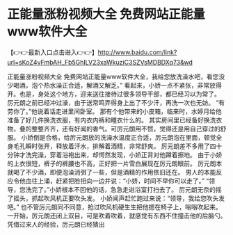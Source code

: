 # 正能量涨粉视频大全  免费网站正能量www软件大全


【👉👉最新入口点击进入👉👉】http://www.baidu.com/link?url=sKoZ4vFmbAH_Fb5GhILV23xaWkuziC3SZVsMDBDXq73&wd



正能量涨粉视频大全  免费网站正能量www软件大全，我给您放洗澡水吧，看您没少喝酒，泡个热水澡正合适，解酒又解乏。”
看起来，小娇一点不紧张，非常放得开。也是，身处这个地方，迎来送往接待过很多领导干部，都已经习以为常了。
厉元朗之前已经冲过澡，由于送常鸣弄得身上出了不少汗，再洗一次也无妨。
“有劳你了。”他说着话走进里间卧室。
那有个他带来的小皮箱，临来时，水婷月给他准备了好几件换洗衣服，有内衣内裤和睡衣什么的。
其实房间里已经备好换洗衣物，叠的整整齐齐，还有好闻的香气。可厉元朗用不惯，觉得还是用自己穿过的舒服。
小娇倒是合格，给厉元朗放的洗澡水温度正合适，厉元朗泡在里面，顿觉全身毛孔瞬时张开，释放着汗水，排解着酒精，非常舒爽。
厉元朗差不多用了四十分钟才洗完澡，穿着浴袍出来，却愕然发现，小娇正背对他蹲着擦地。
由于小娇的上衣很短，裤子的裤腰也不高，正好把一片雪白展现在厉元朗眼前。
厉元朗本就喝了不少酒，即便泡澡消弭了一些，但是酒精的作用依旧还在。
男人的本能反应令他血往上涌，赶紧把脸扭向一边并说：“小娇，时间不早你可以走了。”
“领导，您洗完了。”小娇根本不回他的话，急急走进浴室打扫去了。
厉元朗无奈的摇了摇头，抓起吹风机正要吹头发。
小娇闻声赶忙跑过来说：“领导，我给您吹头发吧。”
也不管厉元朗同不同意，抢过吹风机硬生生把他摁在椅子上，嗡嗡吹起来。
一开始，厉元朗还闭上双目，可是吹着吹着，就感觉有东西不住撞击他的后脑勺。
凭借过来人的经验，厉元朗已经猜出
